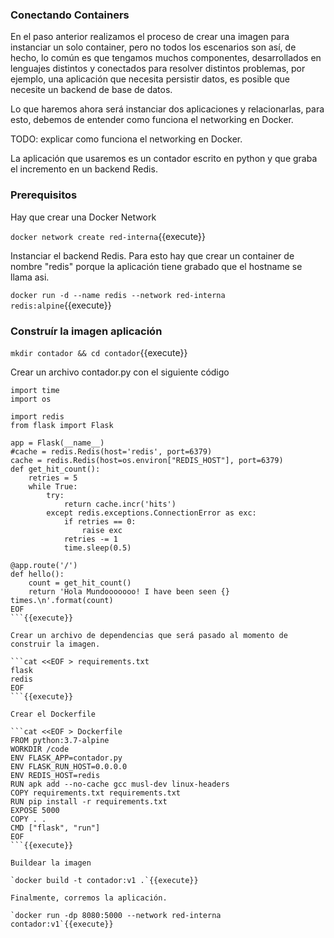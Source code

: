 ### Conectando Containers

En el paso anterior realizamos el proceso de crear una imagen para instanciar un solo container, pero no todos los escenarios son así, de hecho, lo común es que tengamos muchos componentes, desarrollados en lenguajes distintos y conectados para resolver distintos problemas, por ejemplo, una aplicación que necesita persistir datos, es posible que necesite un backend de base de datos. 

Lo que haremos ahora será instanciar dos aplicaciones y relacionarlas, para esto, debemos de entender como funciona el networking en Docker.  

TODO: explicar como funciona el networking en Docker.  

La aplicación que usaremos es un contador escrito en python y que graba el incremento en un backend Redis. 
### Prerequisitos

Hay que crear una Docker Network  

`docker network create red-interna`{{execute}}  

Instanciar el backend Redis. Para esto hay que crear un container de nombre "redis" porque la aplicación tiene grabado que el hostname se llama asi.  

`docker run -d --name redis --network red-interna redis:alpine`{{execute}}  

### Construír la imagen aplicación

`mkdir contador && cd contador`{{execute}}  

Crear un archivo contador.py con el siguiente código  

```cat <<EOF > contador.py
import time
import os

import redis
from flask import Flask

app = Flask(__name__)
#cache = redis.Redis(host='redis', port=6379)
cache = redis.Redis(host=os.environ["REDIS_HOST"], port=6379)
def get_hit_count():
    retries = 5
    while True:
        try:
            return cache.incr('hits')
        except redis.exceptions.ConnectionError as exc:
            if retries == 0:
                raise exc
            retries -= 1
            time.sleep(0.5)

@app.route('/')
def hello():
    count = get_hit_count()
    return 'Hola Mundooooooo! I have been seen {} times.\n'.format(count)
EOF
```{{execute}}  

Crear un archivo de dependencias que será pasado al momento de construir la imagen. 

```cat <<EOF > requirements.txt
flask
redis
EOF
```{{execute}}  

Crear el Dockerfile

```cat <<EOF > Dockerfile
FROM python:3.7-alpine
WORKDIR /code
ENV FLASK_APP=contador.py
ENV FLASK_RUN_HOST=0.0.0.0
ENV REDIS_HOST=redis
RUN apk add --no-cache gcc musl-dev linux-headers
COPY requirements.txt requirements.txt
RUN pip install -r requirements.txt
EXPOSE 5000
COPY . .
CMD ["flask", "run"]
EOF
```{{execute}}  

Buildear la imagen  

`docker build -t contador:v1 .`{{execute}}  

Finalmente, corremos la aplicación.

`docker run -dp 8080:5000 --network red-interna contador:v1`{{execute}}  


